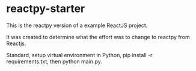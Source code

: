 # reactpy-starter

This is the reactpy version of a example ReactJS project.

It was created to determine what the effort was to change to reactpy from Reactjs.

Standard, setup virtual environment in Python, pip install -r requirements.txt, then python main.py.
